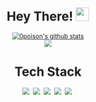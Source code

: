 <h1 align="center"> Hey There! <img src="https://raw.githubusercontent.com/MartinHeinz/MartinHeinz/master/wave.gif" width="30px"> </h1>

<p align="center"/><a href="https://github.com/0poison/github-readme-stats"><img align="center" src="https://github-readme-stats.vercel.app/api?username=0poison&show_icons=true&include_all_commits=true&theme=buefy&hide_border=true" alt="0poison's github stats" /></a>
<br><a href="https://github.com/0poison/github-readme-stats"><img align="center" src="https://github-readme-stats.vercel.app/api/top-langs/?username=0poison&layout=compact&theme=buefy&hide_border=true" /></a>


<h1 align="center"> Tech Stack</h1>

<p align="center"/><img src="https://img.shields.io/badge/Java-007396?style=plastic&logo=Java&logoColor=white"/></a>&nbsp;
<img src="https://img.shields.io/badge/JavaScript-F7DF1E?style=plastic&logo=JavaScript&logoColor=white"/></a>&nbsp;
<img src="https://img.shields.io/badge/Oracle-F80000?style=plastic&logo=Oracle&logoColor=white"/></a>&nbsp;
<img src="https://img.shields.io/badge/HTML5-E34F26?style=plastic&logo=HTML5&logoColor=white"/></a>&nbsp;
<img src="https://img.shields.io/badge/CSS3-1572B6?style=plastic&logo=CSS3&logoColor=white"/></a>&nbsp;

